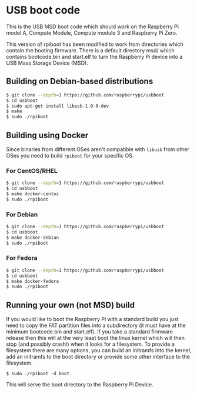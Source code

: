 # USB boot code

This is the USB MSD boot code which should work on the Raspberry Pi model A, Compute Module, Compute
module 3 and Raspberry Pi Zero.

This version of rpiboot has been modified to work from directories which contain the booting
firmware.  There is a default directory msd/ which contains bootcode.bin and start.elf to turn
the Raspberry Pi device into a USB Mass Storage Device (MSD).

## Building on Debian-based distributions

```bash
$ git clone --depth=1 https://github.com/raspberrypi/usbboot
$ cd usbboot
$ sudo apt-get install libusb-1.0-0-dev
$ make
$ sudo ./rpiboot
```

## Building using Docker

Since binaries from different OSes aren't compatible with `libusb` from other
OSes you need to build `rpiboot` for your specific OS.

### For CentOS/RHEL

```bash
$ git clone --depth=1 https://github.com/raspberrypi/usbboot
$ cd usbboot
$ make docker-centos
$ sudo ./rpiboot
```

### For Debian

```bash
$ git clone --depth=1 https://github.com/raspberrypi/usbboot
$ cd usbboot
$ make docker-debian
$ sudo ./rpiboot
```

### For Fedora

```bash
$ git clone --depth=1 https://github.com/raspberrypi/usbboot
$ cd usbboot
$ make docker-fedora
$ sudo ./rpiboot
```

## Running your own (not MSD) build

If you would like to boot the Raspberry Pi with a standard build you just need to copy the FAT partition
files into a subdirectory (it must have at the minimum bootcode.bin and start.elf).  If you take a
standard firmware release then this will at the very least boot the linux kernel which will then stop
(and possibly crash!) when it looks for a filesystem.  To provide a filesystem there are many options,
you can build an initramfs into the kernel, add an initramfs to the boot directory or provide some
other interface to the filesystem.

```
$ sudo ./rpiboot -d boot
```

This will serve the boot directory to the Raspberry Pi Device.
